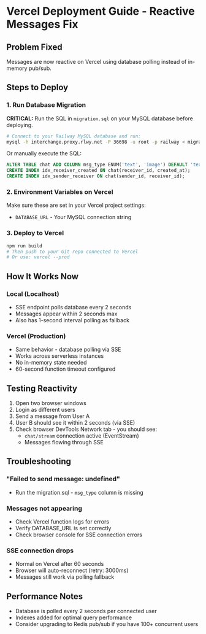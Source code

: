 # Vercel Deployment Guide - Reactive Messages Fix

## Problem Fixed
Messages are now reactive on Vercel using database polling instead of in-memory pub/sub.

## Steps to Deploy

### 1. Run Database Migration
**CRITICAL:** Run the SQL in `migration.sql` on your MySQL database before deploying.

```bash
# Connect to your Railway MySQL database and run:
mysql -h interchange.proxy.rlwy.net -P 36698 -u root -p railway < migration.sql
```

Or manually execute the SQL:
```sql
ALTER TABLE chat ADD COLUMN msg_type ENUM('text', 'image') DEFAULT 'text' AFTER content;
CREATE INDEX idx_receiver_created ON chat(receiver_id, created_at);
CREATE INDEX idx_sender_receiver ON chat(sender_id, receiver_id);
```

### 2. Environment Variables on Vercel
Make sure these are set in your Vercel project settings:
- `DATABASE_URL` - Your MySQL connection string

### 3. Deploy to Vercel
```bash
npm run build
# Then push to your Git repo connected to Vercel
# Or use: vercel --prod
```

## How It Works Now

### Local (Localhost)
- SSE endpoint polls database every 2 seconds
- Messages appear within 2 seconds max
- Also has 1-second interval polling as fallback

### Vercel (Production)
- Same behavior - database polling via SSE
- Works across serverless instances
- No in-memory state needed
- 60-second function timeout configured

## Testing Reactivity

1. Open two browser windows
2. Login as different users
3. Send a message from User A
4. User B should see it within 2 seconds (via SSE)
5. Check browser DevTools Network tab - you should see:
   - `chat/stream` connection active (EventStream)
   - Messages flowing through SSE

## Troubleshooting

### "Failed to send message: undefined"
- Run the migration.sql - `msg_type` column is missing

### Messages not appearing
- Check Vercel function logs for errors
- Verify DATABASE_URL is set correctly
- Check browser console for SSE connection errors

### SSE connection drops
- Normal on Vercel after 60 seconds
- Browser will auto-reconnect (retry: 3000ms)
- Messages still work via polling fallback

## Performance Notes
- Database is polled every 2 seconds per connected user
- Indexes added for optimal query performance
- Consider upgrading to Redis pub/sub if you have 100+ concurrent users

